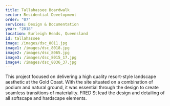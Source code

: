 ```yaml
---
title: Tallahassee Boardwalk
sector: Residential Development
order: "07"
services: Design & Documentation
year: "2018"
location: Burleigh Heads, Queensland
id: tallahassee
image: /images/dsc_8011.jpg
image1: /images/dsc_8018.jpg
image2: /images/dsc_8065.jpg
image3: /images/dsc_8015_17.jpg
image4: /images/dsc_8036_37.jpg
---
```


This project focused on delivering a high quality resort-style
landscape aesthetic at the Gold Coast. With the site situated on a combination
of podium and natural ground, it was essential through the design to create
seamless transitions of materiality. FRED St lead the design and detailing of
all softscape and hardscape elements.
